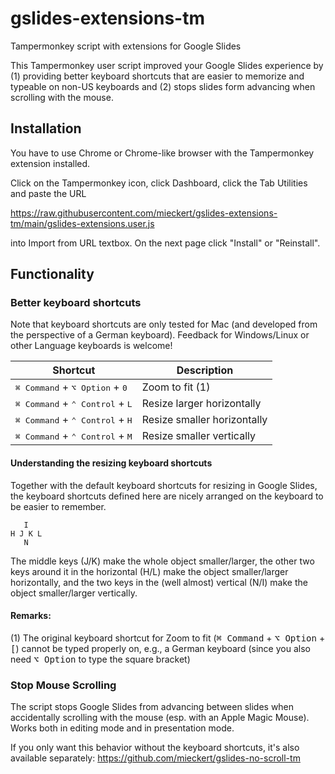 # gslides-extensions-tm
Tampermonkey script with extensions for Google Slides

This Tampermonkey user script improved your Google Slides experience by (1) providing
better keyboard shortcuts that are easier to memorize and typeable on non-US keyboards
and (2) stops slides form advancing when scrolling with the mouse.

## Installation
You have to use Chrome or Chrome-like browser with the Tampermonkey extension installed.

Click on the Tampermonkey icon, click Dashboard, click the Tab Utilities and paste the URL

https://raw.githubusercontent.com/mieckert/gslides-extensions-tm/main/gslides-extensions.user.js

into Import from URL textbox. On the next page click "Install" or "Reinstall".

## Functionality

### Better keyboard shortcuts

Note that keyboard shortcuts are only tested for Mac (and developed from the perspective 
of a German keyboard).  Feedback for Windows/Linux or other Language keyboards is welcome!

| Shortcut                                                   | Description                                                                                                                  |
| ---------------------------------------------------------- | --------------------------- |
| <kbd>⌘ Command</kbd> + <kbd>⌥ Option</kbd> + <kbd>0</kbd>  | Zoom to fit (1)             |
| <kbd>⌘ Command</kbd> + <kbd>⌃ Control</kbd> + <kbd>L</kbd> | Resize larger horizontally  |
| <kbd>⌘ Command</kbd> + <kbd>⌃ Control</kbd> + <kbd>H</kbd> | Resize smaller horizontally |
| <kbd>⌘ Command</kbd> + <kbd>⌃ Control</kbd> + <kbd>M</kbd> | Resize smaller vertically   |

#### Understanding the resizing keyboard shortcuts

Together with the default keyboard shortcuts for resizing in Google Slides, the keyboard shortcuts defined
here are nicely arranged on the keyboard to be easier to remember.

```
   I
H J K L
   N
```

The middle keys (J/K) make the whole object smaller/larger, the other two keys around it in the 
horizontal (H/L) make the object smaller/larger horizontally, and the two keys in the (well almost) 
vertical (N/I) make the object smaller/larger vertically.

#### Remarks:
(1) The original keyboard shortcut for Zoom to fit (<kbd>⌘ Command</kbd> + <kbd>⌥ Option</kbd> + <kbd>[</kbd>) 
cannot be typed properly on, e.g., a German keyboard (since you also need <kbd>⌥ Option</kbd> to type the square 
bracket)

### Stop Mouse Scrolling
The script stops Google Slides from advancing between slides when accidentally scrolling 
with the mouse (esp. with an Apple Magic Mouse). Works both in editing mode and in 
presentation mode.

If you only want this behavior without the keyboard shortcuts, it's also available separately:
https://github.com/mieckert/gslides-no-scroll-tm
